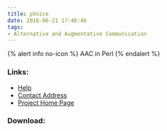 ```yaml
---
title: pVoice
date: 2016-06-21 17:46:46
tags: 
- Alternative and Augmentative Communication
---
```


{% alert info no-icon %}
AAC in Perl
{% endalert %}

<!-- more -->



### Links:
- <a href="http://www.oatsoft.org/Software/PowerTalk/help">Help</a>
- <a href="mailto:powertalk@fullmeasure.co.uk">Contact Address</a>
- <a href="http://fullmeasure.co.uk/powertalk/">Project Home Page</a>

### Download:  
